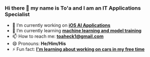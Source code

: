 ### Hi there 👋 my name is To'a and I am an IT Applications Specialist

<!--
**ToaHeck/ToaHeck** is a ✨ _special_ ✨ repository because its `README.md` (this file) appears on your GitHub profile.

Here are some ideas to get you started:
-->

- 🔭 I’m currently working on <strong><ins>iOS AI Applications</ins></strong>
- 🌱 I’m currently learning <strong><ins>machine learning and model training</ins></strong>
- 📫 How to reach me: <strong>toaheck1@gmail.com</strong>
- 😄 Pronouns: <strong>He/Him/His</strong>
- ⚡ Fun fact: <strong><ins> I'm learning about working on cars in my free time</ins></strong>

